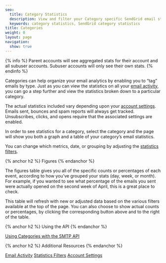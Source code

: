```yaml
---
seo:
  title: Category Statistics
  description: View and filter your Category specific SendGrid email statistics.
  keywords: category statistics, SendGrid category statistics
title: Categories
weight: 0
layout: page
navigation:
  show: true
---
```


{% info %}
Parent accounts will see aggregated stats for their account and all subuser accounts. Subuser accounts will only see their own stats.
{% endinfo %}

Categories can help organize your email analytics by enabling you to “tag” emails by type. Just as you can view the statistics on all your [email activity]({{root_url}}/User_Guide/email_activity.html), you can go a step further and view the statistics broken down to a particular category.

The actual statistics included vary depending upon your [account settings]({{root_url}}/User_Guide/Settings/account.html). Emails sent, bounces and spam reports will always get tracked. Unsubscribes, clicks, and opens require that the associated settings are enabled.

In order to see statistics for a category, select the category and the page will show you both a graph and a table of your category’s email statistics.

You can change which metrics, date, or grouping by adjusting the [statistics filters]({{root_url}}/User_Guide/Statistics/index.html#-Statistics-Filters).

{% anchor h2 %}
Figures
{% endanchor %}

The figures table gives you all of the specific counts or percentages of each event, according to how you’ve grouped your stats (day, week, or month). For example, if you wanted to see what percentage of the emails you sent were actually opened on the second week of April, this is a great place to check.

This table will refresh with new or adjusted data based on the various filters available at the top of the page. You can also choose to show actual counts or percentages, by clicking the corresponding button above and to the right of the table.

{% anchor h2 %}
Using the API
{% endanchor %}

[Using Categories with the SMTP API]({{root_url}}/API_Reference/SMTP_API/categories.html)

{% anchor h2 %}
Additional Resources
{% endanchor %}

[Email Activity]({{root_url}}/User_Guide/email_activity.html)
[Statistics Filters]({{root_url}}/User_Guide/Statistics/index.html#-Statistics-Filters)
[Account Settings]({{root_url}}/User_Guide/Settings/account.html)
